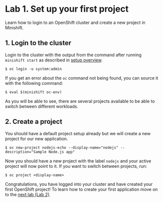 # Lab 1. Set up your first project

Learn how to login to an OpenShift cluster and create a new project in Minishift.

## 1. Login to the cluster

Login to the cluster with the output from the command after running `minishift start` as described in [setup overview](../README.md).

```
$ oc login -u system:admin
```

If you get an error about the `oc` command not being found, you can source it with the following command:

```
$ eval $(minishift oc-env)
```

As you will be able to see, there are several projects available to be able to switch between different workloads.

## 2. Create a project

You should have a default project setup already but we will create a new project for our new application. 

```
$ oc new-project nodejs-echo --display-name="nodejs" --description="Sample Node.js app"
```

Now you should have a new project with the label `nodejs` and your active project will now point to it. If you want to switch between projects, run:

```
$ oc project <display-name>
```

Congratulations, you have logged into your cluster and have created your first OpenShift project! To learn how to create your first application move on to the [next lab (Lab 2)](../Lab2/README.md).
